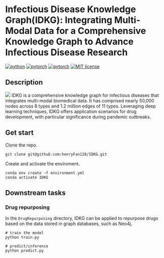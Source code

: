 # Infectious Disease Knowledge Graph(IDKG): Integrating Multi-Modal Data for a Comprehensive Knowledge Graph to Advance Infectious Disease Research
[![python](https://img.shields.io/badge/Python-3.11-3776AB.svg?style=flat&logo=python&logoColor=yellow)](https://www.python.org)
[![pytorch](https://img.shields.io/badge/PyTorch-2.3.1-EE4C2C.svg?style=flat&logo=pytorch)](https://pytorch.org)
[![pytorch](https://img.shields.io/badge/Neo4j-5.26.0-3BA997.svg?style=flat&logo=neo4j)](https://neo4j.com)
[![MIT license](https://img.shields.io/badge/LICENSE-MIT-A8ACB9)](./LICENSE)

## Description
![](./IDKG.tif)
IDKG is a comprehensive knowledge graph for infectious diseases that integrates multi-modal biomedical data. It has comprised nearly 50,000 nodes across 8 types and 1.2 million edges of 11 types. Leveraging deep learning techniques, IDKG offers application scenarios for drug development, with particular significance during pandemic outbreaks.

## Get start

Clone the repo.

```
git clone git@github.com:henryFan128/IDKG.git
```

Create and activate the enviroment.

```
conda env create -f environment.yml
conda activate IDKG
```

## Downstream tasks
### Drug repurposing 
In the `DrugRepurposing` directory, IDKG can be applied to repurpose drugs based on the data stored in graph databases, such as Neo4j.

```
# train the model
python train.py

# predict/inference
python predict.py
```
